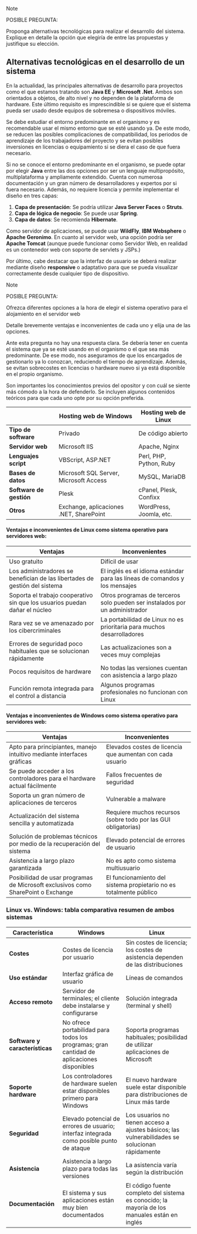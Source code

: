 > [!NOTE]
> POSIBLE PREGUNTA: 
> 
> Proponga alternativas tecnológicas para realizar el desarrollo del sistema. Explique en detalle la opción que elegiría de entre las propuestas y justifique su elección.

## Alternativas tecnológicas en el desarrollo de un sistema <!-- {docsify-ignore} -->

En la actualidad, las principales alternativas de desarrollo para proyectos como el que estamos tratando son **Java EE** y **Microsoft .Net**. Ambos son orientados a objetos, de alto nivel y no dependen de la plataforma de hardware. Este último requisito es imprescindible si se quiere que el sistema pueda ser usado desde equipos de sobremesa o dispositivos móviles.

Se debe estudiar el entorno predominante en el organismo y es recomendable usar el mismo entorno que se esté usando ya. De este modo, se reducen las posibles complicaciones de compatibilidad, los periodos de aprendizaje de los trabajadores del proyecto y se evitan posibles inversiones en licencias o equipamiento si se diera el caso de que fuera necesario.

Si no se conoce el entorno predominante en el organismo, se puede optar por elegir **Java** entre las dos opciones por ser un lenguaje multipropósito, multiplataforma y ampliamente extendido. Cuenta con numerosa documentación y un gran número de desarrolladores y expertos por si fuera necesario. Además, no requiere licencia y permite implementar el diseño en tres capas:

1. **Capa de presentación**: Se podría utilizar **Java Server Faces** o **Struts**.
2. **Capa de lógica de negocio**: Se puede usar **Spring**.
3. **Capa de datos**: Se recomienda **Hibernate**.

Como servidor de aplicaciones, se puede usar **WildFly**, **IBM Websphere** o **Apache Geronimo**. En cuanto al servidor web, una opción podría ser **Apache Tomcat** (aunque puede funcionar como Servidor Web, en realidad es un contenedor web con soporte de servlets y JSPs.)

Por último, cabe destacar que la interfaz de usuario se deberá realizar mediante diseño **responsive** o adaptativo para que se pueda visualizar correctamente desde cualquier tipo de dispositivo.

> [!NOTE]
> POSIBLE PREGUNTA: 
> 
> Ofrezca diferentes opciones a la hora de elegir el sistema operativo para el alojamiento en el servidor web

Detalle brevemente ventajas e inconvenientes de cada uno y elija una de las opciones.

Ante esta pregunta no hay una respuesta clara. Se debería tener en cuenta el sistema que ya se esté usando en el organismo o el que sea más predominante. De ese modo, nos aseguramos de que los encargados de gestionarlo ya lo conozcan, reduciendo el tiempo de aprendizaje. Además, se evitan sobrecostes en licencias o hardware nuevo si ya está disponible en el propio organismo.

Son importantes los conocimientos previos del opositor y con cuál se siente más cómodo a la hora de defenderlo. Se incluyen algunos contenidos teóricos para que cada uno opte por su opción preferida.

| | **Hosting web de Windows** | **Hosting web de Linux** |
|--|-----------------------------|--------------------------|
| **Tipo de software**         | Privado                  | De código abierto           |
| **Servidor web**             | Microsoft IIS            | Apache, Nginx               |
| **Lenguajes script**         | VBScript, ASP.NET        | Perl, PHP, Python, Ruby      |
| **Bases de datos**           | Microsoft SQL Server, Microsoft Access | MySQL, MariaDB          |
| **Software de gestión**      | Plesk                    | cPanel, Plesk, Confixx       |
| **Otros**                    | Exchange, aplicaciones .NET, SharePoint | WordPress, Joomla, etc. |

#### Ventajas e inconvenientes de Linux como sistema operativo para servidores web: <!-- {docsify-ignore} -->

| **Ventajas**                                                                 | **Inconvenientes**                                                          |
|------------------------------------------------------------------------------|-----------------------------------------------------------------------------|
| Uso gratuito                                                                 | Difícil de usar                                                             |
| Los administradores se benefician de las libertades de gestión del sistema    | El inglés es el idioma estándar para las líneas de comandos y los mensajes   |
| Soporta el trabajo cooperativo sin que los usuarios puedan dañar el núcleo    | Otros programas de terceros solo pueden ser instalados por un administrador  |
| Rara vez se ve amenazado por los cibercriminales                             | La portabilidad de Linux no es prioritaria para muchos desarrolladores       |
| Errores de seguridad poco habituales que se solucionan rápidamente           | Las actualizaciones son a veces muy complejas                               |
| Pocos requisitos de hardware                                                 | No todas las versiones cuentan con asistencia a largo plazo                 |
| Función remota integrada para el control a distancia                         | Algunos programas profesionales no funcionan con Linux                      |

#### Ventajas e inconvenientes de Windows como sistema operativo para servidores web: <!-- {docsify-ignore} -->

| **Ventajas**                                                                 | **Inconvenientes**                                                          |
|------------------------------------------------------------------------------|-----------------------------------------------------------------------------|
| Apto para principiantes, manejo intuitivo mediante interfaces gráficas        | Elevados costes de licencia que aumentan con cada usuario                   |
| Se puede acceder a los controladores para el hardware actual fácilmente       | Fallos frecuentes de seguridad                                              |
| Soporta un gran número de aplicaciones de terceros                           | Vulnerable a malware                                                        |
| Actualización del sistema sencilla y automatizada                            | Requiere muchos recursos (sobre todo por las GUI obligatorias)               |
| Solución de problemas técnicos por medio de la recuperación del sistema       | Elevado potencial de errores de usuario                                     |
| Asistencia a largo plazo garantizada                                          | No es apto como sistema multiusuario                                        |
| Posibilidad de usar programas de Microsoft exclusivos como SharePoint o Exchange | El funcionamiento del sistema propietario no es totalmente público        |

### Linux vs. Windows: tabla comparativa resumen de ambos sistemas <!-- {docsify-ignore} -->

| **Característica**        | **Windows**                                                                 | **Linux**                                                                    |
|---------------------------|-----------------------------------------------------------------------------|-----------------------------------------------------------------------------|
| **Costes**                | Costes de licencia por usuario                                              | Sin costes de licencia; los costes de asistencia dependen de las distribuciones |
| **Uso estándar**           | Interfaz gráfica de usuario                                                 | Líneas de comandos                                                          |
| **Acceso remoto**          | Servidor de terminales; el cliente debe instalarse y configurarse           | Solución integrada (terminal y shell)                                       |
| **Software y características** | No ofrece portabilidad para todos los programas; gran cantidad de aplicaciones disponibles | Soporta programas habituales; posibilidad de utilizar aplicaciones de Microsoft |
| **Soporte hardware**       | Los controladores de hardware suelen estar disponibles primero para Windows | El nuevo hardware suele estar disponible para distribuciones de Linux más tarde |
| **Seguridad**              | Elevado potencial de errores de usuario; interfaz integrada como posible punto de ataque | Los usuarios no tienen acceso a ajustes básicos; las vulnerabilidades se solucionan rápidamente |
| **Asistencia**             | Asistencia a largo plazo para todas las versiones                           | La asistencia varía según la distribución                                    |
| **Documentación**          | El sistema y sus aplicaciones están muy bien documentados                   | El código fuente completo del sistema es conocido; la mayoría de los manuales están en inglés |

